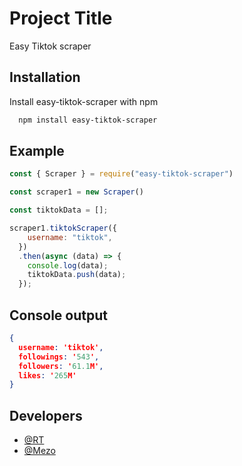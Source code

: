 
# Project Title

Easy Tiktok scraper


## Installation

Install easy-tiktok-scraper with npm

```bash
  npm install easy-tiktok-scraper
```
    
## Example

```js
const { Scraper } = require("easy-tiktok-scraper")

const scraper1 = new Scraper()

const tiktokData = [];

scraper1.tiktokScraper({
    username: "tiktok",
  })
  .then(async (data) => {
    console.log(data);
    tiktokData.push(data);
  });

```
## Console output

```json
{
  username: 'tiktok',
  followings: '543',
  followers: '61.1M',
  likes: '265M'
}
```
## Developers

- [@RT](https://github.com/rtgamingwdt)
- [@Mezo](https://github.com/mezotv)

